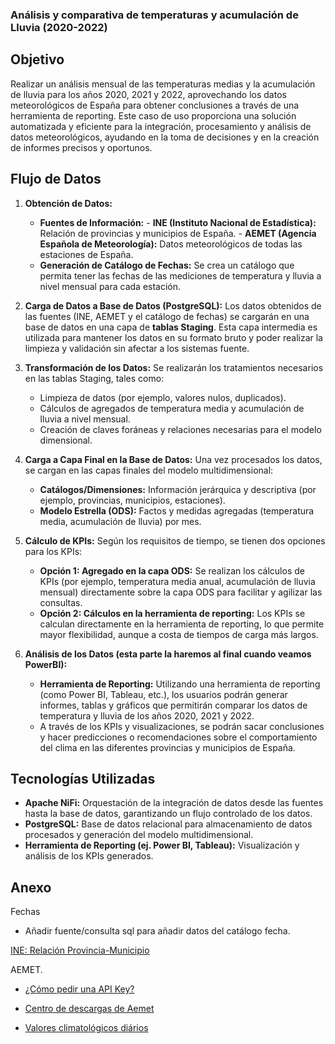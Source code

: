 ### Análisis y comparativa de temperaturas y acumulación de Lluvia (2020-2022)
## Objetivo
Realizar un análisis mensual de las temperaturas medias y la acumulación de lluvia para los años 2020, 2021 y 2022, aprovechando los datos meteorológicos de España para obtener conclusiones a través de una herramienta de reporting.
Este caso de uso proporciona una solución automatizada y eficiente para la integración, procesamiento y análisis de datos meteorológicos, ayudando en la toma de decisiones y en la creación de informes precisos y oportunos.

## Flujo de Datos

1. **Obtención de Datos:**
    - **Fuentes de Información:**
            - **INE (Instituto Nacional de Estadística):** Relación de provincias y municipios de España.
            - **AEMET (Agencia Española de Meteorología):** Datos meteorológicos de todas las estaciones de España.
    - **Generación de Catálogo de Fechas:** Se crea un catálogo que permita tener las fechas de las mediciones de temperatura y lluvia a nivel mensual para cada estación.

2. **Carga de Datos a Base de Datos (PostgreSQL):**
   Los datos obtenidos de las fuentes (INE, AEMET y el catálogo de fechas) se cargarán en una base de datos en una capa de **tablas Staging**. Esta capa intermedia es utilizada para mantener los datos en su formato bruto y poder realizar la limpieza y validación sin afectar a los sistemas fuente.

3. **Transformación de los Datos:**
   Se realizarán los tratamientos necesarios en las tablas Staging, tales como:
     - Limpieza de datos (por ejemplo, valores nulos, duplicados).
     - Cálculos de agregados de temperatura media y acumulación de lluvia a nivel mensual.
     - Creación de claves foráneas y relaciones necesarias para el modelo dimensional.

4. **Carga a Capa Final en la Base de Datos:**
   Una vez procesados los datos, se cargan en las capas finales del modelo multidimensional:
     - **Catálogos/Dimensiones:** Información jerárquica y descriptiva (por ejemplo, provincias, municipios, estaciones).
     - **Modelo Estrella (ODS):** Factos y medidas agregadas (temperatura media, acumulación de lluvia) por mes.

5. **Cálculo de KPIs:**
   Según los requisitos de tiempo, se tienen dos opciones para los KPIs:
     - **Opción 1: Agregado en la capa ODS:** Se realizan los cálculos de KPIs (por ejemplo, temperatura media anual, acumulación de lluvia mensual) directamente sobre la capa ODS para facilitar y agilizar las consultas.
     - **Opción 2: Cálculos en la herramienta de reporting:** Los KPIs se calculan directamente en la herramienta de reporting, lo que permite mayor flexibilidad, aunque a costa de tiempos de carga más largos.

6. **Análisis de los Datos (esta parte la haremos al final cuando veamos PowerBI):**
   - **Herramienta de Reporting:** Utilizando una herramienta de reporting (como Power BI, Tableau, etc.), los usuarios podrán generar informes, tablas y gráficos que permitirán comparar los datos de temperatura y lluvia de los años 2020, 2021 y 2022.  
   - A través de los KPIs y visualizaciones, se podrán sacar conclusiones y hacer predicciones o recomendaciones sobre el comportamiento del clima en las diferentes provincias y municipios de España.

## Tecnologías Utilizadas
- **Apache NiFi:** Orquestación de la integración de datos desde las fuentes hasta la base de datos, garantizando un flujo controlado de los datos.
- **PostgreSQL:** Base de datos relacional para almacenamiento de datos procesados y generación del modelo multidimensional.
- **Herramienta de Reporting (ej. Power BI, Tableau):** Visualización y análisis de los KPIs generados.

## Anexo
Fechas
- Añadir fuente/consulta sql para añadir datos del catálogo fecha.

[INE: Relación Provincia-Municipio](https://www.ine.es/daco/daco42/codmun/22codmun.xlsx)

AEMET.
-   [¿Cómo pedir una API Key?](https://opendata.aemet.es/centrodedescargas/docs/FAQs170621.pdf)

-   [Centro de descargas de Aemet](https://opendata.aemet.es/centrodedescargas/inicio)

-   [Valores climatológicos diários](https://opendata.aemet.es/dist/index.html?#!/valoresclimatologicos/Climatolog%C3%ADas_diarias)